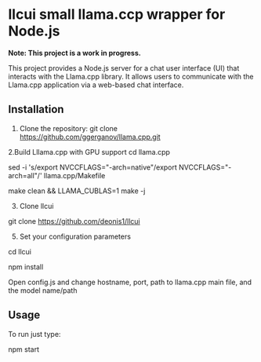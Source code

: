 # llcui small llama.ccp wrapper for Node.js

**Note: This project is a work in progress.**

This project provides a Node.js server for a chat user interface (UI) that interacts with the Llama.cpp library. It allows users to communicate with the Llama.cpp application via a web-based chat interface.

## Installation

  1. Clone the repository:
git clone https://github.com/ggerganov/llama.cpp.git
  
  2.Build Lllama.cpp with GPU support
cd llama.cpp

sed -i 's/export NVCCFLAGS="-arch=native"/export NVCCFLAGS="-arch=all"/' llama.cpp/Makefile

make clean && LLAMA_CUBLAS=1 make -j
 
  3. Clone llcui
     
git clone https://github.com/deonis1/llcui

  5. Set your configuration parameters
     
cd llcui

npm install

Open config.js and change hostname, port, path to llama.cpp main file, and the model name/path

## Usage
To run just type:

npm start
